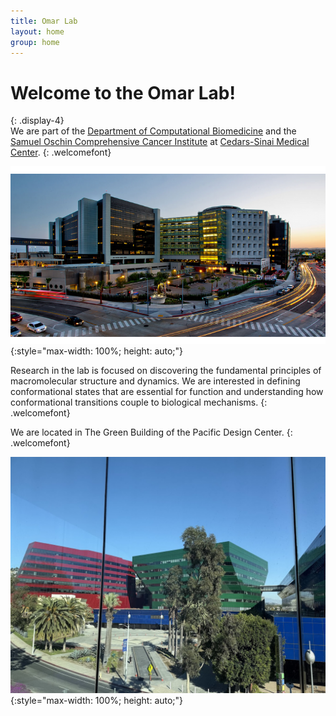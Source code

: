 ```yaml
---
title: Omar Lab
layout: home
group: home
---
```


# Welcome to the Omar Lab!
{: .display-4}
<br>
We are part of the [Department of Computational Biomedicine](https://www.cedars-sinai.edu/health-sciences-university/research/departments-institutes/computational-biomedicine.html) and the [Samuel Oschin Comprehensive Cancer Institute](https://www.cedars-sinai.edu/health-sciences-university/research/departments-institutes/cancer.html) at [Cedars-Sinai Medical Center](https://www.cedars-sinai.org/home.html).
{: .welcomefont}

![Cedars-Sinai](static/img/logo/Cedars1.png){:style="max-width: 100%; height: auto;"}

Research in the lab is focused on discovering the fundamental principles of macromolecular structure and dynamics.  We are interested in defining conformational states that are essential for function and understanding how conformational transitions couple to biological mechanisms.
{: .welcomefont}

We are located in The Green Building of the Pacific Design Center.
{: .welcomefont}

![PDC](static/img/logo/PDC1.jpg){:style="max-width: 100%; height: auto;"}
